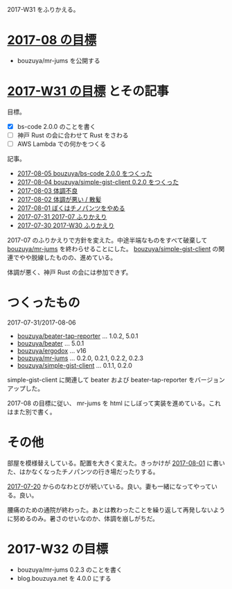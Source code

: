 2017-W31 をふりかえる。

# [2017-08 の目標][2017-07-31]

- bouzuya/mr-jums を公開する

# [2017-W31 の目標][2017-07-30] とその記事

目標。

- [x] bs-code 2.0.0 のことを書く
- [ ] 神戸 Rust の会に合わせて Rust をさわる
- [ ] AWS Lambda での何かをつくる

記事。

- [2017-08-05 bouzuya/bs-code 2.0.0 をつくった][2017-08-05]
- [2017-08-04 bouzuya/simple-gist-client 0.2.0 をつくった][2017-08-04]
- [2017-08-03 体調不良][2017-08-03]
- [2017-08-02 体調が悪い / 散髪][2017-08-02]
- [2017-08-01 ぼくはチノパンツをやめる][2017-08-01]
- [2017-07-31 2017-07 ふりかえり][2017-07-31]
- [2017-07-30 2017-W30 ふりかえり][2017-07-30]

2017-07 のふりかえりで方針を変えた。中途半端なものをすべて破棄して [bouzuya/mr-jums][] を終わらせることにした。 [bouzuya/simple-gist-client][] の関連でやや脱線したものの、進めている。

体調が悪く、神戸 Rust の会には参加できず。

# つくったもの

2017-07-31/2017-08-06

- [bouzuya/beater-tap-reporter][] ... 1.0.2, 5.0.1
- [bouzuya/beater][] ... 5.0.1
- [bouzuya/ergodox][] ... v16
- [bouzuya/mr-jums][] ... 0.2.0, 0.2.1, 0.2.2, 0.2.3
- [bouzuya/simple-gist-client][] ... 0.1.1, 0.2.0

simple-gist-client に関連して beater および beater-tap-reporter をバージョンアップした。

2017-08 の目標に従い、 mr-jums を html にしぼって実装を進めている。これはまた別で書く。

# その他

部屋を模様替えしている。配置を大きく変えた。きっかけが [2017-08-01][] に書いた、はかなくなったチノパンツの行き場だったりする。

[2017-07-20][] からのなわとびが続いている。良い。妻も一緒になってやっている。良い。

腰痛のための通院が終わった。あとは教わったことを繰り返して再発しないように努めるのみ。暑さのせいなのか、体調を崩しがちだ。

# 2017-W32 の目標

- bouzuya/mr-jums 0.2.3 のことを書く
- blog.bouzuya.net を 4.0.0 にする

[2017-07-20]: https://blog.bouzuya.net/2017/07/20/
[2017-07-30]: https://blog.bouzuya.net/2017/07/30/
[2017-07-31]: https://blog.bouzuya.net/2017/07/31/
[2017-08-01]: https://blog.bouzuya.net/2017/08/01/
[2017-08-02]: https://blog.bouzuya.net/2017/08/02/
[2017-08-03]: https://blog.bouzuya.net/2017/08/03/
[2017-08-04]: https://blog.bouzuya.net/2017/08/04/
[2017-08-05]: https://blog.bouzuya.net/2017/08/05/
[bouzuya/beater-tap-reporter]: https://github.com/bouzuya/beater-tap-reporter
[bouzuya/beater]: https://github.com/bouzuya/beater
[bouzuya/ergodox]: https://github.com/bouzuya/ergodox
[bouzuya/mr-jums]: https://github.com/bouzuya/mr-jums
[bouzuya/simple-gist-client]: https://github.com/bouzuya/simple-gist-client
